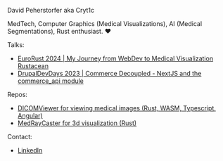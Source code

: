 David Peherstorfer aka Cryt1c

MedTech, Computer Graphics (Medical Visualizations), AI (Medical Segmentations), Rust enthusiast. ❤️

Talks:
* [EuroRust 2024 | My Journey from WebDev to Medical Visualization Rustacean](https://www.youtube.com/watch?v=ZzQaVH-9Dzs)
* [DrupalDevDays 2023 | Commerce Decoupled - NextJS and the commerce_api module](https://www.youtube.com/watch?v=JugDcd0niQU)

Repos:
* [DICOMViewer for viewing medical images (Rust, WASM, Typescript, Angular)](https://github.com/Cryt1c/DICOMViewer)
* [MedRayCaster for 3d visualization (Rust)](https://github.com/Cryt1c/MedRayCaster)

Contact:
* [LinkedIn](https://www.linkedin.com/in/david-peherstorfer/)
